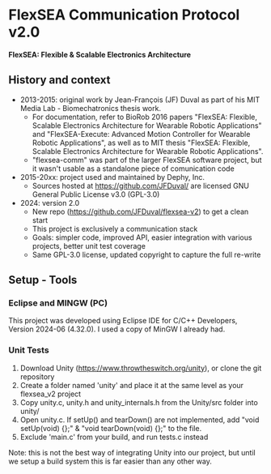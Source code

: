 # FlexSEA Communication Protocol v2.0

**FlexSEA: Flexible & Scalable Electronics Architecture**

## History and context

- 2013-2015: original work by Jean-François (JF) Duval as part of his MIT Media Lab - Biomechatronics thesis work.
  - For documentation, refer to BioRob 2016 papers "FlexSEA: Flexible, Scalable Electronics Architecture for Wearable Robotic Applications" and "FlexSEA-Execute: Advanced Motion Controller for Wearable Robotic Applications", as well as to MIT thesis "FlexSEA: Flexible, Scalable Electronics Architecture for Wearable Robotic Applications".
  - "flexsea-comm" was part of the larger FlexSEA software project, but it wasn't usable as a standalone piece of comunication code
- 2015-20xx: project used and maintained by Dephy, Inc.
  - Sources hosted at https://github.com/JFDuval/ are licensed GNU General Public License v3.0 (GPL-3.0)
- 2024: version 2.0
  - New repo (https://github.com/JFDuval/flexsea-v2) to get a clean start
  - This project is exclusively a communication stack
  - Goals: simpler code, improved API, easier integration with various projects, better unit test coverage
  - Same GPL-3.0 license, updated copyright to capture the full re-write

## Setup - Tools

### Eclipse and MINGW (PC)

This project was developed using Eclipse IDE for C/C++ Developers, Version 2024-06 (4.32.0). I used a copy of MinGW I already had.

### Unit Tests

1. Download Unity (https://www.throwtheswitch.org/unity), or clone the git repository
1. Create a folder named 'unity' and place it at the same level as your flexsea_v2 project
1. Copy unity.c, unity.h and unity_internals.h from the Unity/src folder into unity/ 
1. Open unity.c. If setUp() and tearDown() are not implemented, add "void setUp(void) {};" & "void tearDown(void) {};" to the file.
1. Exclude 'main.c' from your build, and run tests.c instead

Note: this is not the best way of integrating Unity into our project, but until we setup a build system this is far easier than any other way.